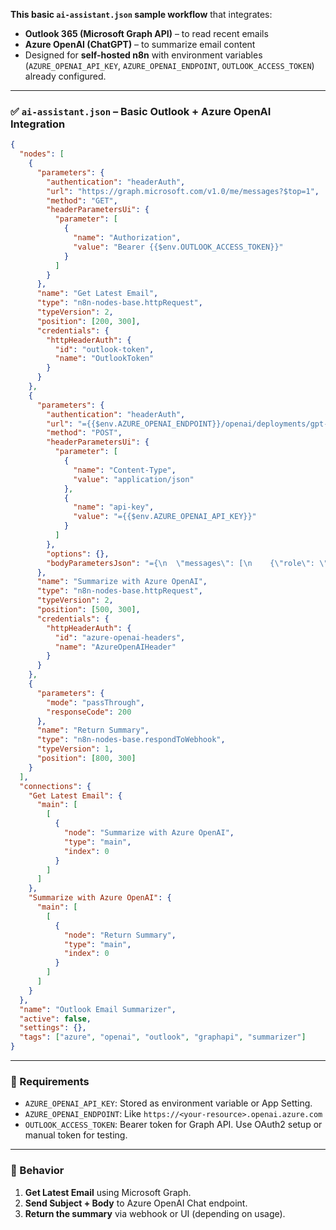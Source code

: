 **This basic `ai-assistant.json` sample workflow** that integrates:

* **Outlook 365 (Microsoft Graph API)** – to read recent emails
* **Azure OpenAI (ChatGPT)** – to summarize email content
* Designed for **self-hosted n8n** with environment variables (`AZURE_OPENAI_API_KEY`, `AZURE_OPENAI_ENDPOINT`, `OUTLOOK_ACCESS_TOKEN`) already configured.

---

### ✅ `ai-assistant.json` – Basic Outlook + Azure OpenAI Integration

```json
{
  "nodes": [
    {
      "parameters": {
        "authentication": "headerAuth",
        "url": "https://graph.microsoft.com/v1.0/me/messages?$top=1",
        "method": "GET",
        "headerParametersUi": {
          "parameter": [
            {
              "name": "Authorization",
              "value": "Bearer {{$env.OUTLOOK_ACCESS_TOKEN}}"
            }
          ]
        }
      },
      "name": "Get Latest Email",
      "type": "n8n-nodes-base.httpRequest",
      "typeVersion": 2,
      "position": [200, 300],
      "credentials": {
        "httpHeaderAuth": {
          "id": "outlook-token",
          "name": "OutlookToken"
        }
      }
    },
    {
      "parameters": {
        "authentication": "headerAuth",
        "url": "={{$env.AZURE_OPENAI_ENDPOINT}}/openai/deployments/gpt-35-turbo/chat/completions?api-version=2023-07-01-preview",
        "method": "POST",
        "headerParametersUi": {
          "parameter": [
            {
              "name": "Content-Type",
              "value": "application/json"
            },
            {
              "name": "api-key",
              "value": "={{$env.AZURE_OPENAI_API_KEY}}"
            }
          ]
        },
        "options": {},
        "bodyParametersJson": "={\n  \"messages\": [\n    {\"role\": \"system\", \"content\": \"You are a helpful assistant that summarizes emails.\"},\n    {\"role\": \"user\", \"content\": \"Summarize this email:\n\nSubject: {{$json['value'][0]['subject']}}\n\nBody: {{$json['value'][0]['body']['content']}}\"}\n  ],\n  \"temperature\": 0.7\n}"
      },
      "name": "Summarize with Azure OpenAI",
      "type": "n8n-nodes-base.httpRequest",
      "typeVersion": 2,
      "position": [500, 300],
      "credentials": {
        "httpHeaderAuth": {
          "id": "azure-openai-headers",
          "name": "AzureOpenAIHeader"
        }
      }
    },
    {
      "parameters": {
        "mode": "passThrough",
        "responseCode": 200
      },
      "name": "Return Summary",
      "type": "n8n-nodes-base.respondToWebhook",
      "typeVersion": 1,
      "position": [800, 300]
    }
  ],
  "connections": {
    "Get Latest Email": {
      "main": [
        [
          {
            "node": "Summarize with Azure OpenAI",
            "type": "main",
            "index": 0
          }
        ]
      ]
    },
    "Summarize with Azure OpenAI": {
      "main": [
        [
          {
            "node": "Return Summary",
            "type": "main",
            "index": 0
          }
        ]
      ]
    }
  },
  "name": "Outlook Email Summarizer",
  "active": false,
  "settings": {},
  "tags": ["azure", "openai", "outlook", "graphapi", "summarizer"]
}
```

---

### 🔧 Requirements

* `AZURE_OPENAI_API_KEY`: Stored as environment variable or App Setting.
* `AZURE_OPENAI_ENDPOINT`: Like `https://<your-resource>.openai.azure.com`
* `OUTLOOK_ACCESS_TOKEN`: Bearer token for Graph API. Use OAuth2 setup or manual token for testing.

---

### 📝 Behavior

1. **Get Latest Email** using Microsoft Graph.
2. **Send Subject + Body** to Azure OpenAI Chat endpoint.
3. **Return the summary** via webhook or UI (depending on usage).